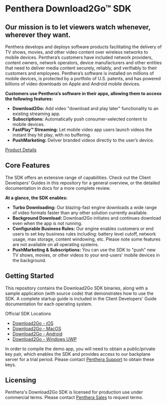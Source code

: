 # Penthera Download2Go™ SDK
## Our mission is to let viewers watch whenever, wherever they want.

Penthera develops and deploys software products facilitating the delivery of TV shows, movies, and other video content over wireless networks to mobile devices. Penthera’s customers have included network providers, content owners, network operators, device manufacturers and other entities that need to deliver media content securely, reliably, and verifiably to their customers and employees. Penthera’s software is installed on millions of mobile devices, is protected by a portfolio of U.S. patents, and has powered billions of video downloads on Apple and Android mobile devices.

**Customers use Penthera’s software in their apps, allowing them to access the following features:**
- **Download2Go:** Add video "download and play later" functionality to an existing streaming app.
- **Subscriptions:** Automatically push consumer-selected content to mobile devices.
- **FastPlay™ Streaming:** Let mobile video app users launch videos the instant they hit play, with no buffering.
- **PushMarketing:** Deliver branded videos directly to the user’s device.

[Product Details](https://www.penthera.com/solutions)

## Core Features

The SDK offers an extensive range of capabilities. Check out the Client Developers' Guides in this repository for a general overview, or the detailed documentation in docs for a more complete review.

**At a glance, the SDK enables:**
- **Turbo Downloading:** Our blazing-fast engine downloads a wide range of video formats faster than any other solution currently available.
- **Background Download:** Download2Go initiates and continues download even when the app is not running.
- **Configurable Business Rules:** Our engine enables customers or end users to set key business rules including: battery level cutoff, network usage, max storage, content windowing, etc. Please note some features are not available on all operating systems.
- **PushMarketing & Subscriptions:** You can use the SDK to "push" new TV shows, movies, or other videos to your end-users' mobile devices in the background.

## Getting Started

This repository contains the Download2Go SDK binaries, along with a sample application (with source code) that demonstrates how to use the SDK. A complete startup guide is included in the Client Developers' Guide documentation for each operating system.  

Official SDK Locations
- [Download2Go - iOS](https://github.com/penthera/Download2Go-ios)
- [Download2Go - MacOS](https://github.com/penthera/Download2Go-MacOS)
- [Download2Go - Android](https://github.com/penthera/Download2Go-android)
- [Download2Go - Windows UWP](https://github.com/penthera/Download2Go-Win10)

In order to compile the demo app, you will need to obtain a public/private key pair, which enables the SDK and provides access to our backplane server for a trial period. Please contact [Penthera Support](mailto:support@penthera.com) to obtain these keys.

## Licensing

Penthera's Download2Go SDK is licensed for production use under commercial terms. Please contact [Penthera Sales](mailto:sales@penthera.com) to request terms.

